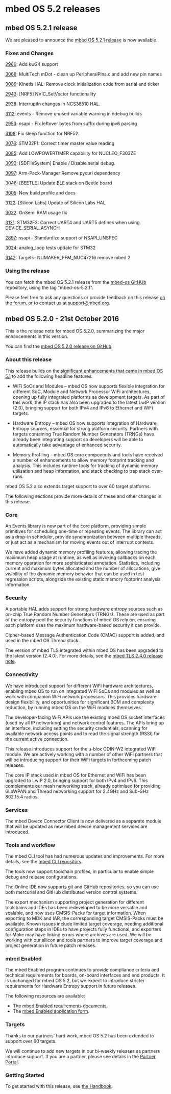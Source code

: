 # mbed OS 5.2 releases

## mbed OS 5.2.1 release

We are pleased to announce the [mbed OS 5.2.1 release](https://github.com/ARMmbed/mbed-os/releases/tag/mbed-os-5.2.1) is now available.

### Fixes and Changes

[2966](https://github.com/ARMmbed/mbed-os/pull/2966): Add kw24 support

[3068](https://github.com/ARMmbed/mbed-os/pull/3068): MultiTech mDot - clean up PeripheralPins.c and add new pin names

[3089](https://github.com/ARMmbed/mbed-os/pull/3089): Kinetis HAL: Remove clock initialization code from serial and ticker 

[2943](https://github.com/ARMmbed/mbed-os/pull/2943): [NRF5] NVIC_SetVector functionality

[2938](https://github.com/ARMmbed/mbed-os/pull/2938): InterruptIn changes in NCS36510 HAL.

[3112](https://github.com/ARMmbed/mbed-os/pull/3112): events - Remove unused variable warning in ndebug builds

[2953](https://github.com/ARMmbed/mbed-os/pull/2953): nsapi - Fix leftover bytes from suffix during ipv6 parsing

[3108](https://github.com/ARMmbed/mbed-os/pull/3108): Fix sleep function for NRF52.

[3076](https://github.com/ARMmbed/mbed-os/pull/3076): STM32F1: Correct timer master value reading

[3085](https://github.com/ARMmbed/mbed-os/pull/3085): Add LOWPOWERTIMER capability for NUCLEO_F303ZE

[3093](https://github.com/ARMmbed/mbed-os/pull/3093): [SDFileSystem] Enable / Disable serial debug.

[3097](https://github.com/ARMmbed/mbed-os/pull/3097): Arm-Pack-Manager Remove pycurl dependency

[3046](https://github.com/ARMmbed/mbed-os/pull/3046): [BEETLE] Update BLE stack on Beetle board

[3005](https://github.com/ARMmbed/mbed-os/pull/3005): New build profile and docs

[3122](https://github.com/ARMmbed/mbed-os/pull/3122): [Silicon Labs] Update of Silicon Labs HAL

[3022](https://github.com/ARMmbed/mbed-os/pull/3022): OnSemi RAM usage fix

[3121](https://github.com/ARMmbed/mbed-os/pull/3121): STM32F3: Correct UART4 and UART5 defines when using DEVICE_SERIAL_ASYNCH

[2897](https://github.com/ARMmbed/mbed-os/pull/2897): nsapi - Standardize support of NSAPI_UNSPEC

[3024](https://github.com/ARMmbed/mbed-os/pull/3024): analog_loop tests update for STM32

[3142](https://github.com/ARMmbed/mbed-os/pull/3142): Targets- NUMAKER_PFM_NUC47216 remove mbed 2


### Using the release

You can fetch the mbed OS 5.2.1 release from the [mbed-os GitHUb](https://github.com/ARMmbed/mbed-os) repository,
using the tag "mbed-os-5.2.1".

Please feel free to ask any questions or provide feedback on this release [on the forum](https://forums.mbed.com/), or to contact us at [support@mbed.org](mailto:support@mbed.org).

## mbed OS 5.2.0 - 21st October 2016

This is the release note for mbed OS 5.2.0, summarizing the major enhancements in this version. 

You can find the [mbed OS 5.2.0 release on GitHub](https://github.com/ARMmbed/mbed-os/releases/tag/mbed-os-5.2.0). 

### About this release 

This release builds on the [significant enhancements that came in mbed OS 5.1](../5_1/release.md) to add the following headline features: 

- WiFi SoCs and Modules – mbed OS now supports flexible integration for different SoC, Module and Network Processor WiFi architectures, opening up fully integrated platforms as development targets. As part of this work, the IP stack has also been upgraded to the latest LwIP version (2.0), bringing support for both IPv4 and IPv6 to Ethernet and WiFi targets. 
  
- Hardware Entropy – mbed OS now supports integration of Hardware Entropy sources, essential for strong platform security. Partners with targets containing True Random Number Generators (TRNGs) have already been integrating support so developers will be able to automatically take advantage of enhanced security. 
 
- Memory Profiling - mbed OS core components and tools have received a number of enhancements to allow memory footprint tracking and analysis. This includes runtime tools for tracking of dynamic memory utilisation and heap information, and stack checking to trap stack over-runs.  
 
mbed OS 5.2 also extends target support to over 60 target platforms. 

The following sections provide more details of these and other changes in this release. 

### Core 

An Events library is now part of the core platform, providing simple primitives for scheduling one-time or repeating events. The library can act as a drop-in scheduler, provide synchronization between multiple threads, or just act as a mechanism for moving events out of interrupt contexts.  

We have added dynamic memory profiling features, allowing tracing the maximum heap usage at runtime, as well as invoking callbacks on each memory operation for more sophisticated annotation. Statistics, including current and maximum bytes allocated and the number of allocations, give visibility of the dynamic memory behavior that can be used in test regression scripts, alongside the existing static memory footprint analysis information. 
 
### Security 

A portable HAL adds support for strong hardware entropy sources such as on-chip True Random Number Generators (TRNGs). These are used as part of the entropy pool the security functions of mbed OS rely on, ensuring each platform uses the maximum hardware-based security it can provide. 

Cipher-based Message Authentication Code (CMAC) support is added, and used in the mbed OS Thread stack.   

The version of mbed TLS integrated within mbed OS has been upgraded to the latest version (2.4.0). For more details, see the [mbed TLS 2.4.0 release note](https://tls.mbed.org/tech-updates/releases/mbedtls-2.4.0-2.1.6-and-1.3.18-released]). 

### Connectivity 

We have introduced support for different WiFi hardware architectures, enabling mbed OS to run on integrated WiFi SoCs and modules as well as work with companion WiFi network processors. This provides hardware design flexibility, and opportunities for significant BOM and complexity reduction, by running mbed OS on the WiFi modules themselves.   

The developer-facing WiFi APIs use the existing mbed OS socket interfaces (used by all IP networking) and network control features. The APIs bring up an interface, including setting the security credentials, scanning for available network access points and to read the signal strength (RSSI) for the current active connection.  

This release introduces support for the u-blox ODIN-W2 integrated WiFi module. We are actively working with a number of other WiFi partners that will be introducing support for their WiFi targets in forthcoming patch releases. 

The core IP stack used in mbed OS for Ethernet and WiFi has been upgraded to LwIP 2.0, bringing support for both IPv4 and IPv6. This complements our mesh networking stack, already optimised for providing 6LoWPAN and Thread networking support for 2.4GHz and Sub-GHz 802.15.4 radios.  

### Services 

The mbed Device Connector Client is now delivered as a separate module that will be updated as new mbed device management services are introduced.  

### Tools and workflow 

The mbed CLI tool has had numerous updates and improvements. For more details, see the [mbed CLI repository](https://github.com/ARMmbed/mbed-cli). 

The tools now support toolchain profiles, in particular to enable simple debug and release configurations. 

The Online IDE now supports git and GitHub repositories, so you can use both mercurial and GitHub distributed version control systems. 

The export mechanism supporting project generation for different toolchains and IDEs has been redeveloped to be more versatile and scalable, and now uses CMSIS-Packs for target information. When exporting to MDK and IAR, the corresponding target CMSIS-Packs must be available. Known issues include limited target coverage, needing additional configuration steps in IDEs to have projects fully functional, and exporters for Make may have linking errors where archives are used. We will be working with our silicon and tools partners to improve target coverage and project generation in future patch releases.

### mbed Enabled 

The mbed Enabled program continues to provide compliance criteria and technical requirements for boards, on-board interfaces and end products. It is unchanged for mbed OS 5.2, but we expect to introduce stricter requirements for Hardware Entropy support in future releases. 

The following resources are available: 

* The [mbed Enabled requirements documents](https://www.mbed.com/en/about-mbed/mbed-enabled/mbed-enabled-program-requirements/).
* The [mbed Enabled application form](https://docs.google.com/forms/d/e/1FAIpQLSf87Qw7FsDelw9L4q_sB8QW3Hy5aff5WRwZUhPlNzf2Xm6iVw/viewform).

### Targets 

Thanks to our partners’ hard work, mbed OS 5.2 has been extended to support over 60 targets. 

We will continue to add new targets in our bi-weekly releases as partners introduce support. If you are a partner, please see details in the [Partner Portal](https://partners.mbed.com/en/partner-login/). 

### Getting Started 

To get started with this release, see [the Handbook](https://docs.mbed.com/docs/mbed-os-handbook/en/5.2/). 
